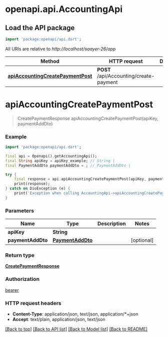 # openapi.api.AccountingApi

## Load the API package
```dart
import 'package:openapi/api.dart';
```

All URIs are relative to *http://localhost/saayer-26/app*

Method | HTTP request | Description
------------- | ------------- | -------------
[**apiAccountingCreatePaymentPost**](AccountingApi.md#apiaccountingcreatepaymentpost) | **POST** /api/Accounting/create-payment | 


# **apiAccountingCreatePaymentPost**
> CreatePaymentResponse apiAccountingCreatePaymentPost(apiKey, paymentAddDto)



### Example
```dart
import 'package:openapi/api.dart';

final api = Openapi().getAccountingApi();
final String apiKey = apiKey_example; // String | 
final PaymentAddDto paymentAddDto = ; // PaymentAddDto | 

try {
    final response = api.apiAccountingCreatePaymentPost(apiKey, paymentAddDto);
    print(response);
} catch on DioException (e) {
    print('Exception when calling AccountingApi->apiAccountingCreatePaymentPost: $e\n');
}
```

### Parameters

Name | Type | Description  | Notes
------------- | ------------- | ------------- | -------------
 **apiKey** | **String**|  | 
 **paymentAddDto** | [**PaymentAddDto**](PaymentAddDto.md)|  | [optional] 

### Return type

[**CreatePaymentResponse**](CreatePaymentResponse.md)

### Authorization

[bearer](../README.md#bearer)

### HTTP request headers

 - **Content-Type**: application/json, text/json, application/*+json
 - **Accept**: text/plain, application/json, text/json

[[Back to top]](#) [[Back to API list]](../README.md#documentation-for-api-endpoints) [[Back to Model list]](../README.md#documentation-for-models) [[Back to README]](../README.md)


